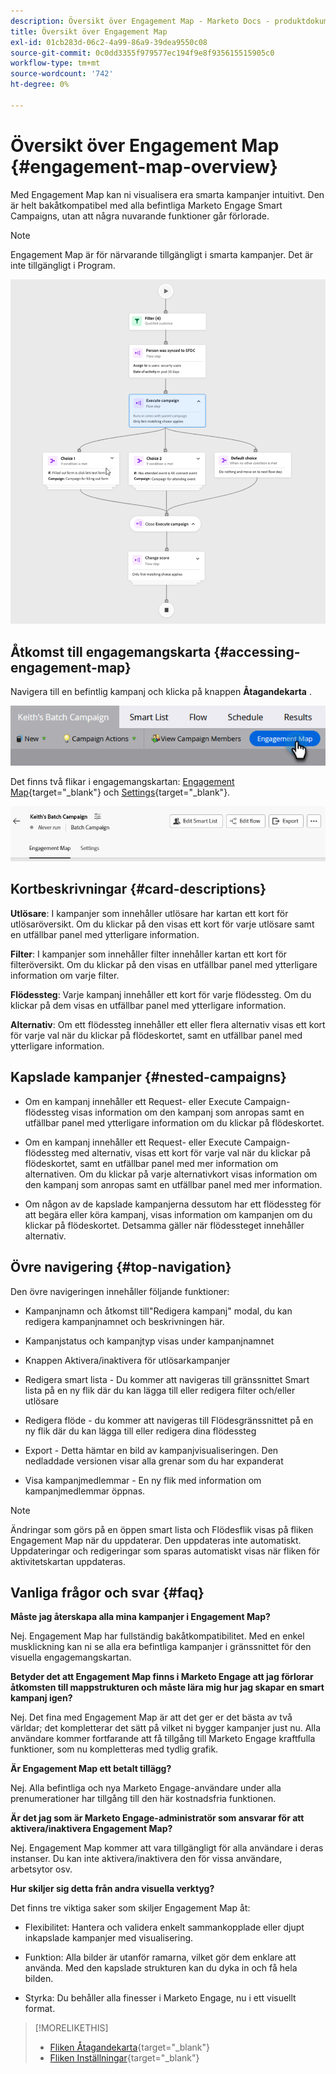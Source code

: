 ```yaml
---
description: Översikt över Engagement Map - Marketo Docs - produktdokumentation
title: Översikt över Engagement Map
exl-id: 01cb283d-06c2-4a99-86a9-39dea9550c08
source-git-commit: 0c0dd3355f979577ec194f9e8f935615515905c0
workflow-type: tm+mt
source-wordcount: '742'
ht-degree: 0%

---
```


# Översikt över Engagement Map {#engagement-map-overview}

Med Engagement Map kan ni visualisera era smarta kampanjer intuitivt. Den är helt bakåtkompatibel med alla befintliga Marketo Engage Smart Campaigns, utan att några nuvarande funktioner går förlorade.

>[!NOTE]
>
>Engagement Map är för närvarande tillgängligt i smarta kampanjer. Det är inte tillgängligt i Program.

![](assets/engagement-map-overview-1.png)

## Åtkomst till engagemangskarta {#accessing-engagement-map}

Navigera till en befintlig kampanj och klicka på knappen **Åtagandekarta** .

![](assets/engagement-map-overview-2.png)

Det finns två flikar i engagemangskartan: [Engagement Map](/help/marketo/product-docs/core-marketo-concepts/engagement-map/engagement-map-tab.md){target="_blank"} och [Settings](/help/marketo/product-docs/core-marketo-concepts/engagement-map/settings-tab.md){target="_blank"}.

![](assets/engagement-map-overview-3.png)

## Kortbeskrivningar {#card-descriptions}

**Utlösare**: I kampanjer som innehåller utlösare har kartan ett kort för utlösaröversikt. Om du klickar på den visas ett kort för varje utlösare samt en utfällbar panel med ytterligare information.

**Filter**: I kampanjer som innehåller filter innehåller kartan ett kort för filteröversikt. Om du klickar på den visas en utfällbar panel med ytterligare information om varje filter.

**Flödessteg**: Varje kampanj innehåller ett kort för varje flödessteg. Om du klickar på dem visas en utfällbar panel med ytterligare information.

**Alternativ**: Om ett flödessteg innehåller ett eller flera alternativ visas ett kort för varje val när du klickar på flödeskortet, samt en utfällbar panel med ytterligare information.

## Kapslade kampanjer {#nested-campaigns}

* Om en kampanj innehåller ett Request- eller Execute Campaign-flödessteg visas information om den kampanj som anropas samt en utfällbar panel med ytterligare information om du klickar på flödeskortet.

* Om en kampanj innehåller ett Request- eller Execute Campaign-flödessteg med alternativ, visas ett kort för varje val när du klickar på flödeskortet, samt en utfällbar panel med mer information om alternativen. Om du klickar på varje alternativkort visas information om den kampanj som anropas samt en utfällbar panel med mer information.

* Om någon av de kapslade kampanjerna dessutom har ett flödessteg för att begära eller köra kampanj, visas information om kampanjen om du klickar på flödeskortet. Detsamma gäller när flödessteget innehåller alternativ.

## Övre navigering {#top-navigation}

Den övre navigeringen innehåller följande funktioner:

* Kampanjnamn och åtkomst till&quot;Redigera kampanj&quot; modal, du kan redigera kampanjnamnet och beskrivningen här.

* Kampanjstatus och kampanjtyp visas under kampanjnamnet

* Knappen Aktivera/inaktivera för utlösarkampanjer

* Redigera smart lista - Du kommer att navigeras till gränssnittet Smart lista på en ny flik där du kan lägga till eller redigera filter och/eller utlösare

* Redigera flöde - du kommer att navigeras till Flödesgränssnittet på en ny flik där du kan lägga till eller redigera dina flödessteg

* Export - Detta hämtar en bild av kampanjvisualiseringen. Den nedladdade versionen visar alla grenar som du har expanderat

* Visa kampanjmedlemmar - En ny flik med information om kampanjmedlemmar öppnas.

>[!NOTE]
>
>Ändringar som görs på en öppen smart lista och Flödesflik visas på fliken Engagement Map när du uppdaterar. Den uppdateras inte automatiskt. Uppdateringar och redigeringar som sparas automatiskt visas när fliken för aktivitetskartan uppdateras.

## Vanliga frågor och svar {#faq}

**Måste jag återskapa alla mina kampanjer i Engagement Map?**

Nej. Engagement Map har fullständig bakåtkompatibilitet. Med en enkel musklickning kan ni se alla era befintliga kampanjer i gränssnittet för den visuella engagemangskartan.

**Betyder det att Engagement Map finns i Marketo Engage att jag förlorar åtkomsten till mappstrukturen och måste lära mig hur jag skapar en smart kampanj igen?**

Nej. Det fina med Engagement Map är att det ger er det bästa av två världar; det kompletterar det sätt på vilket ni bygger kampanjer just nu. Alla användare kommer fortfarande att få tillgång till Marketo Engage kraftfulla funktioner, som nu kompletteras med tydlig grafik.

**Är Engagement Map ett betalt tillägg?**

Nej. Alla befintliga och nya Marketo Engage-användare under alla prenumerationer har tillgång till den här kostnadsfria funktionen.

**Är det jag som är Marketo Engage-administratör som ansvarar för att aktivera/inaktivera Engagement Map?**

Nej. Engagement Map kommer att vara tillgängligt för alla användare i deras instanser. Du kan inte aktivera/inaktivera den för vissa användare, arbetsytor osv.

**Hur skiljer sig detta från andra visuella verktyg?**

Det finns tre viktiga saker som skiljer Engagement Map åt:

* Flexibilitet: Hantera och validera enkelt sammankopplade eller djupt inkapslade kampanjer med visualisering.

* Funktion: Alla bilder är utanför ramarna, vilket gör dem enklare att använda. Med den kapslade strukturen kan du dyka in och få hela bilden.

* Styrka: Du behåller alla finesser i Marketo Engage, nu i ett visuellt format.

>[!MORELIKETHIS]
>
>* [Fliken Åtagandekarta](/help/marketo/product-docs/core-marketo-concepts/engagement-map/engagement-map-tab.md){target="_blank"}
>* [Fliken Inställningar](/help/marketo/product-docs/core-marketo-concepts/engagement-map/settings-tab.md){target="_blank"}
